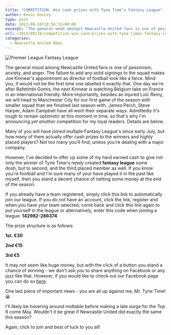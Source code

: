 ```yaml
---
title: "COMPETITION: Win cash prizes with Tyne Time’s Fantasy League"
author: Kevin Doocey
type: post
date: 2013-08-16T18:56:31+00:00
excerpt: "The general mood amongst Newcastle United fans is one of pessissism, anxiety, and anger. The failure to add any solid signings to the squad makes Joe Kinnear's appointment as director of football look like a farce. Mind you.."
url: /2013/08/16/competition-win-cash-prizes-with-tyne-times-fantasy-league/
categories:
  - Newcastle United News
---
```


![Premier League Fantasy League](https://www.tynetime.com/wp-content/uploads/2013/08/Tyne-Time-Premier-League-Fantasy-League.jpg "Prizes - Three cash prizes up for grabs in this year's Fantasy League")

The general mood among Newcastle United fans is one of pessimism, anxiety, and anger. The failure to add any solid signings to the squad makes Joe Kinnear's appointment as director of football look like a farce. Mind you, it would not be the first time one labelled it exactly that. One day we're after Bafetimbi Gomis, the next Kinnear is watching Belgium take on France in an international friendly. More importantly, besides an injured Loic Remy, we will head to Manchester City for our first game of the season with smaller squad than we finished last season with. James Perch, Steve Harper, Adam Campbell have all went their separate ways. Admittedly it's tough to remain optimistic at this moment in time, so that's why I'm announcing _yet another_ competition for my loyal readers. Details are below.

Many of you will have joined multiple Fantasy League's since early July, but how many of them actually offer cash prizes to the winners and highly placed players? Not too many you'll find, unless you're dealing with a major company.

However, I've decided to offer up some of my hard earned cash to give not only the winner of Tyne Time's newly created **fantasy league** some dosh, but to second, and the third placed member as well. If you know you're football and I'm sure many of your have played it in the past like myself, then you stand a decent chance of netting some money at the end of the season.

If you already have a team registered, simply click this link to automatically join our league. If you do not have an account, click the link, register and when you have your team selected, come back and click this link again to put yourself in the league or alternatively, enter this code when joining a league: **142982-286374**

The prize structure is as follows:

**1st. €30**

**2nd €15**

**3rd €5**

It may not seem like huge money, but with the click of a button you stand a chance of winning - we don't ask you to share anything on Facebook or any jazz like that. However, if you would like to check out our Facebook page you can do so [here](http://www.facebook.com/tynetime).

One last piece of important news - you are all up against me, Mr. Tyne Time! 😀

I'll likely be hovering around midtable before making a late surge for the Top 6 come May. Wouldn't it be great if Newcastle United did exactly the same this season?

Again, click to join and best of luck to you all!
